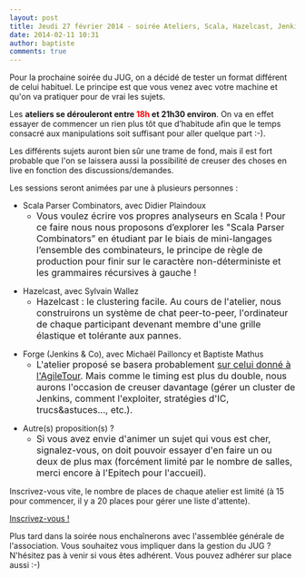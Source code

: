 ```yaml
---
layout: post
title: Jeudi 27 février 2014 - soirée Ateliers, Scala, Hazelcast, Jenkins & co...
date: 2014-02-11 10:31
author: baptiste
comments: true
---
```

Pour la prochaine soirée du JUG, on a décidé de tester un format différent de celui habituel.
Le principe est que vous venez avec votre machine et qu'on va pratiquer pour de vrai les sujets.

Les <strong>ateliers se dérouleront entre <span style="color: #ff0000;">18h</span> et 21h30 environ</strong>. On va en effet essayer de commencer un rien plus tôt que d’habitude afin que le temps consacré aux manipulations soit suffisant pour aller quelque part :-).

Les différents sujets auront bien sûr une trame de fond, mais il est fort probable que l'on se laissera aussi la possibilité de creuser des choses en live en fonction des discussions/demandes.

Les sessions seront animées par une à plusieurs personnes :
<ul>
	<li>Scala Parser Combinators, avec Didier Plaindoux
<ul>
	<li><span style="font-size: 16px;">Vous voulez écrire vos propres analyseurs en Scala ! Pour ce faire nous nous proposons d’explorer les "Scala Parser Combinators” en étudiant par le biais de mini-langages l’ensemble des combinateurs, le principe de règle de production pour finir sur le caractère non-déterministe et les grammaires récursives à gauche !</span></li>
</ul>
</li>
</ul>
<ul>
	<li>Hazelcast, avec Sylvain Wallez
<ul>
	<li><span style="font-size: 16px;">Hazelcast : le clustering facile. Au cours de l'atelier, nous construirons un système de chat peer-to-peer, l'ordinateur de chaque participant devenant membre d'une grille élastique et tolérante aux pannes.</span></li>
</ul>
</li>
</ul>
<ul>
	<li>Forge (Jenkins &amp; Co), avec Michaël Pailloncy et Baptiste Mathus
<ul>
	<li><span style="font-size: 16px;">L'atelier proposé se basera probablement <a href="http://att2013.herokuapp.com/event/268">sur celui donné à l'AgileTour</a>. Mais comme le timing est plus du double, nous aurons l'occasion de creuser davantage (gérer un cluster de Jenkins, comment l'exploiter, stratégies d'IC, trucs&amp;astuces..., etc.).</span></li>
</ul>
</li>
</ul>
<ul>
	<li>Autre(s) proposition(s) ?
<ul>
	<li><span style="font-size: 16px;">Si vous avez envie d'animer un sujet qui vous est cher, signalez-vous, on doit pouvoir essayer d'en faire un ou deux de plus max (forcément limité par le nombre de salles, merci encore à l'Epitech pour l'accueil).</span></li>
</ul>
</li>
</ul>
Inscrivez-vous vite, le nombre de places de chaque atelier est limité (à 15 pour commencer, il y a 20 places pour gérer une liste d'attente).

<a title="Doodle d'inscription" href="http://www.doodle.com/tspegd3r3usur5kz" target="_blank">Inscrivez-vous !</a>

Plus tard dans la soirée nous enchaînerons avec l'assemblée générale de l'association.
Vous souhaitez vous impliquer dans la gestion du JUG ? N'hésitez pas à venir si vous êtes adhérent. Vous pouvez adhérer sur place aussi :-)
